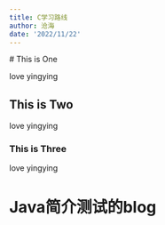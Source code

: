 ```yaml
---
title: C学习路线
author: 沧海
date: '2022/11/22'
---
```

<LastUpdated />
# This is One

love yingying
## This is Two
love yingying
### This is Three
love yingying

# Java简介测试的blog

